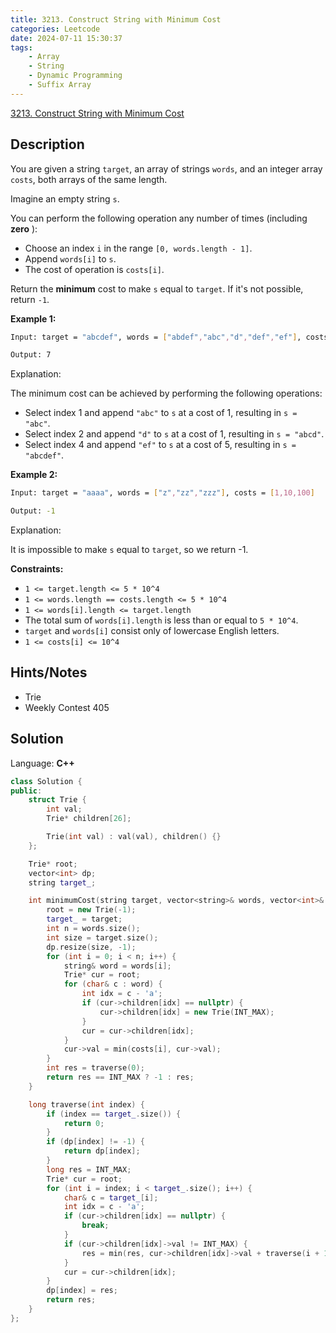 ```yaml
---
title: 3213. Construct String with Minimum Cost
categories: Leetcode
date: 2024-07-11 15:30:37
tags:
    - Array
    - String
    - Dynamic Programming
    - Suffix Array
---
```


[3213. Construct String with Minimum Cost](https://leetcode.com/problems/construct-string-with-minimum-cost/description/)

## Description

You are given a string `target`, an array of strings `words`, and an integer array `costs`, both arrays of the same length.

Imagine an empty string `s`.

You can perform the following operation any number of times (including **zero** ):

- Choose an index `i` in the range `[0, words.length - 1]`.
- Append `words[i]` to `s`.
- The cost of operation is `costs[i]`.

Return the **minimum**  cost to make `s` equal to `target`. If it's not possible, return `-1`.

**Example 1:**

```bash
Input: target = "abcdef", words = ["abdef","abc","d","def","ef"], costs = [100,1,1,10,5]

Output: 7
```

Explanation:

The minimum cost can be achieved by performing the following operations:

- Select index 1 and append `"abc"` to `s` at a cost of 1, resulting in `s = "abc"`.
- Select index 2 and append `"d"` to `s` at a cost of 1, resulting in `s = "abcd"`.
- Select index 4 and append `"ef"` to `s` at a cost of 5, resulting in `s = "abcdef"`.

**Example 2:**

```bash
Input: target = "aaaa", words = ["z","zz","zzz"], costs = [1,10,100]

Output: -1
```

Explanation:

It is impossible to make `s` equal to `target`, so we return -1.

**Constraints:**

- `1 <= target.length <= 5 * 10^4`
- `1 <= words.length == costs.length <= 5 * 10^4`
- `1 <= words[i].length <= target.length`
- The total sum of `words[i].length` is less than or equal to `5 * 10^4`.
- `target` and `words[i]` consist only of lowercase English letters.
- `1 <= costs[i] <= 10^4`

## Hints/Notes

- Trie
- Weekly Contest 405

## Solution

Language: **C++**

```C++
class Solution {
public:
    struct Trie {
        int val;
        Trie* children[26];

        Trie(int val) : val(val), children() {}
    };

    Trie* root;
    vector<int> dp;
    string target_;

    int minimumCost(string target, vector<string>& words, vector<int>& costs) {
        root = new Trie(-1);
        target_ = target;
        int n = words.size();
        int size = target.size();
        dp.resize(size, -1);
        for (int i = 0; i < n; i++) {
            string& word = words[i];
            Trie* cur = root;
            for (char& c : word) {
                int idx = c - 'a';
                if (cur->children[idx] == nullptr) {
                    cur->children[idx] = new Trie(INT_MAX);
                }
                cur = cur->children[idx];
            }
            cur->val = min(costs[i], cur->val);
        }
        int res = traverse(0);
        return res == INT_MAX ? -1 : res;
    }

    long traverse(int index) {
        if (index == target_.size()) {
            return 0;
        }
        if (dp[index] != -1) {
            return dp[index];
        }
        long res = INT_MAX;
        Trie* cur = root;
        for (int i = index; i < target_.size(); i++) {
            char& c = target_[i];
            int idx = c - 'a';
            if (cur->children[idx] == nullptr) {
                break;
            }
            if (cur->children[idx]->val != INT_MAX) {
                res = min(res, cur->children[idx]->val + traverse(i + 1));
            }
            cur = cur->children[idx];
        }
        dp[index] = res;
        return res;
    }
};
```
